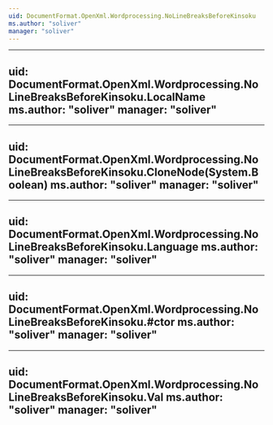 ```yaml
---
uid: DocumentFormat.OpenXml.Wordprocessing.NoLineBreaksBeforeKinsoku
ms.author: "soliver"
manager: "soliver"
---
```


---
uid: DocumentFormat.OpenXml.Wordprocessing.NoLineBreaksBeforeKinsoku.LocalName
ms.author: "soliver"
manager: "soliver"
---

---
uid: DocumentFormat.OpenXml.Wordprocessing.NoLineBreaksBeforeKinsoku.CloneNode(System.Boolean)
ms.author: "soliver"
manager: "soliver"
---

---
uid: DocumentFormat.OpenXml.Wordprocessing.NoLineBreaksBeforeKinsoku.Language
ms.author: "soliver"
manager: "soliver"
---

---
uid: DocumentFormat.OpenXml.Wordprocessing.NoLineBreaksBeforeKinsoku.#ctor
ms.author: "soliver"
manager: "soliver"
---

---
uid: DocumentFormat.OpenXml.Wordprocessing.NoLineBreaksBeforeKinsoku.Val
ms.author: "soliver"
manager: "soliver"
---
